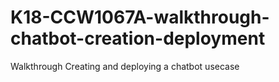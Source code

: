 # K18-CCW1067A-walkthrough-chatbot-creation-deployment
Walkthrough Creating and deploying a chatbot usecase
